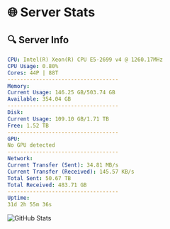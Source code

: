 # 🌐 Server Stats
## 🔍 Server Info
```yaml
CPU: Intel(R) Xeon(R) CPU E5-2699 v4 @ 1260.17MHz
CPU Usage: 0.80%
Cores: 44P | 88T
-----------------------------------
Memory:
Current Usage: 146.25 GB/503.74 GB
Available: 354.04 GB
-----------------------------------
Disk:
Current Usage: 109.10 GB/1.71 TB
Free: 1.52 TB
-----------------------------------
GPU:
No GPU detected
-----------------------------------
Network:
Current Transfer (Sent): 34.81 MB/s
Current Transfer (Received): 145.57 KB/s
Total Sent: 50.67 TB
Total Received: 483.71 GB
-----------------------------------
Uptime:
31d 2h 55m 36s
```
![GitHub Stats](https://img.shields.io/badge/Updated-2025-04-08_00:18:25-blue)